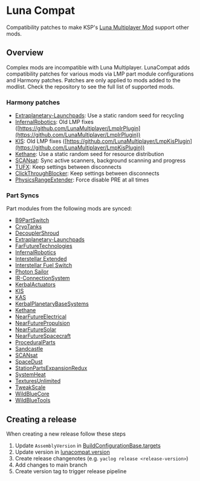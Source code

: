 # Luna Compat

Compatibility patches to make KSP's [Luna Multiplayer Mod](https://github.com/LunaMultiplayer/LunaMultiplayer) support other mods.

## Overview

Complex mods are incompatible with Luna Multiplayer. 
LunaCompat adds compatibility patches for various mods via LMP part module configurations and Harmony patches. 
Patches are only applied to mods added to the modlist.
Check the repository to see the full list of supported mods.

### Harmony patches

- [Extraplanetary-Launchpads](https://github.com/taniwha/Extraplanetary-Launchpads): Use a static random seed for recycling
- [InfernalRobotics](https://github.com/meirumeiru/InfernalRobotics): Old LMP fixes ([https://github.com/LunaMultiplayer/LmpIrPlugin](https://github.com/LunaMultiplayer/LmpIrPlugin))
- [KIS](https://github.com/ihsoft/KIS): Old LMP fixes ([https://github.com/LunaMultiplayer/LmpKisPlugin](https://github.com/LunaMultiplayer/LmpKisPlugin))
- [Kethane](https://github.com/taniwha/Kethane): Use a static random seed for resource distribution
- [SCANsat](https://github.com/KSPModStewards/SCANsat): Sync active scanners, background scanning and progress
- [TUFX](https://github.com/KSPModStewards/TUFX): Keep settings between disconnects
- [ClickThroughBlocker](https://github.com/linuxgurugamer/ClickThroughBlocker): Keep settings between disconnects
- [PhysicsRangeExtender](https://github.com/jrodrigv/PhysicsRangeExtender): Force disable PRE at all times

### Part Syncs

Part modules from the following mods are synced:

- [B9PartSwitch](https://github.com/blowfishpro/B9PartSwitch)
- [CryoTanks](https://github.com/post-kerbin-mining-corporation/CryoTanks)
- [DecouplerShroud](https://github.com/linuxgurugamer/DecouplerShroud)
- [Extraplanetary-Launchpads](https://github.com/taniwha/Extraplanetary-Launchpads)
- [FarFutureTechnologies](https://github.com/post-kerbin-mining-corporation/FarFutureTechnologies)
- [InfernalRobotics](https://github.com/meirumeiru/InfernalRobotics)
- [Interstellar Extended](https://github.com/sswelm/KSP-Interstellar-Extended)
- [Interstellar Fuel Switch](https://github.com/sswelm/KSP-Interstellar-Extended/tree/master/FuelSwitch)
- [Photon Sailor](https://github.com/sswelm/KSP-Interstellar-Extended/tree/master/PhotonSail)
- [IR-ConnectionSystem](https://github.com/meirumeiru/IR-ConnectionSystem)
- [KerbalActuators](https://github.com/Angel-125/KerbalActuators)
- [KIS](https://github.com/ihsoft/KIS)
- [KAS](https://github.com/ihsoft/KAS)
- [KerbalPlanetaryBaseSystems](https://github.com/Nils277/KerbalPlanetaryBaseSystems)
- [Kethane](https://github.com/taniwha/Kethane)
- [NearFutureElectrical](https://github.com/post-kerbin-mining-corporation/NearFutureElectrical)
- [NearFuturePropulsion](https://github.com/post-kerbin-mining-corporation/NearFuturePropulsion)
- [NearFutureSolar](https://github.com/post-kerbin-mining-corporation/NearFutureSolar)
- [NearFutureSpacecraft](https://github.com/post-kerbin-mining-corporation/NearFutureSpacecraft)
- [ProceduralParts](https://github.com/KSP-RO/ProceduralParts)
- [Sandcastle](https://github.com/Angel-125/Sandcastle)
- [SCANsat](https://github.com/KSPModStewards/SCANsat)
- [SpaceDust](https://github.com/post-kerbin-mining-corporation/SpaceDust)
- [StationPartsExpansionRedux](https://github.com/post-kerbin-mining-corporation/StationPartsExpansionRedux)
- [SystemHeat](https://github.com/post-kerbin-mining-corporation/SystemHeat)
- [TexturesUnlimited](https://github.com/KSPModStewards/TexturesUnlimited)
- [TweakScale](https://github.com/JonnyOThan/TweakScale)
- [WildBlueCore](https://github.com/Angel-125/WildBlueCore)
- [WildBlueTools](https://github.com/Angel-125/WildBlueTools)

## Creating a release

When creating a new release follow these steps

1. Update `AssemblyVersion` in [BuildConfigurationBase.targets](./BuildConfigurationBase.targets)
2. Update version in [lunacompat.version](./lunacompat.version)
3. Create release changenotes (e.g. `yaclog release <release-version>`)
4. Add changes to main branch
5. Create version tag to trigger release pipeline